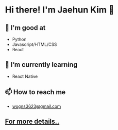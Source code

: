 # Hi there! I'm Jaehun Kim 👋

## 🦾 I'm good at
- Python
- Javascript/HTML/CSS
- React

## 🌱 I’m currently learning
- React Native

## 📫 How to reach me
- wogns3623@gmail.com

## [For more details..](https://hushed-bismuth-0da.notion.site/379d4801621c4528aefd28998a568265)

<!--
**wogns3623/wogns3623** is a ✨ _special_ ✨ repository because its `README.md` (this file) appears on your GitHub profile.

Here are some ideas to get you started:

- 🔭 I’m currently working on ...
- 🌱 I’m currently learning ...
- 👯 I’m looking to collaborate on ...
- 🤔 I’m looking for help with ...
- 💬 Ask me about ...
- 📫 How to reach me: ...
- 😄 Pronouns: ...
- ⚡ Fun fact: ...
-->
